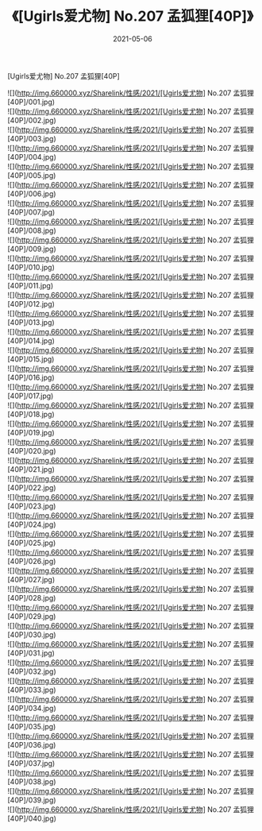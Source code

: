 ﻿---
layout: post
title:  《[Ugirls爱尤物] No.207 孟狐狸[40P]》
date:   2021-05-06
img: http://img.660000.xyz/Sharelink/性感/2021/[Ugirls爱尤物] No.207 孟狐狸[40P]/000.jpg
categories: [美女, 清纯, 唯美]
---

[Ugirls爱尤物] No.207 孟狐狸[40P]

  ![](http://img.660000.xyz/Sharelink/性感/2021/[Ugirls爱尤物] No.207 孟狐狸[40P]/001.jpg) <br> ![](http://img.660000.xyz/Sharelink/性感/2021/[Ugirls爱尤物] No.207 孟狐狸[40P]/002.jpg) <br> ![](http://img.660000.xyz/Sharelink/性感/2021/[Ugirls爱尤物] No.207 孟狐狸[40P]/003.jpg) <br> ![](http://img.660000.xyz/Sharelink/性感/2021/[Ugirls爱尤物] No.207 孟狐狸[40P]/004.jpg) <br> ![](http://img.660000.xyz/Sharelink/性感/2021/[Ugirls爱尤物] No.207 孟狐狸[40P]/005.jpg) <br> ![](http://img.660000.xyz/Sharelink/性感/2021/[Ugirls爱尤物] No.207 孟狐狸[40P]/006.jpg) <br> ![](http://img.660000.xyz/Sharelink/性感/2021/[Ugirls爱尤物] No.207 孟狐狸[40P]/007.jpg) <br> ![](http://img.660000.xyz/Sharelink/性感/2021/[Ugirls爱尤物] No.207 孟狐狸[40P]/008.jpg) <br> ![](http://img.660000.xyz/Sharelink/性感/2021/[Ugirls爱尤物] No.207 孟狐狸[40P]/009.jpg) <br> ![](http://img.660000.xyz/Sharelink/性感/2021/[Ugirls爱尤物] No.207 孟狐狸[40P]/010.jpg) <br> ![](http://img.660000.xyz/Sharelink/性感/2021/[Ugirls爱尤物] No.207 孟狐狸[40P]/011.jpg) <br> ![](http://img.660000.xyz/Sharelink/性感/2021/[Ugirls爱尤物] No.207 孟狐狸[40P]/012.jpg) <br> ![](http://img.660000.xyz/Sharelink/性感/2021/[Ugirls爱尤物] No.207 孟狐狸[40P]/013.jpg) <br> ![](http://img.660000.xyz/Sharelink/性感/2021/[Ugirls爱尤物] No.207 孟狐狸[40P]/014.jpg) <br> ![](http://img.660000.xyz/Sharelink/性感/2021/[Ugirls爱尤物] No.207 孟狐狸[40P]/015.jpg) <br> ![](http://img.660000.xyz/Sharelink/性感/2021/[Ugirls爱尤物] No.207 孟狐狸[40P]/016.jpg) <br> ![](http://img.660000.xyz/Sharelink/性感/2021/[Ugirls爱尤物] No.207 孟狐狸[40P]/017.jpg) <br> ![](http://img.660000.xyz/Sharelink/性感/2021/[Ugirls爱尤物] No.207 孟狐狸[40P]/018.jpg) <br> ![](http://img.660000.xyz/Sharelink/性感/2021/[Ugirls爱尤物] No.207 孟狐狸[40P]/019.jpg) <br> ![](http://img.660000.xyz/Sharelink/性感/2021/[Ugirls爱尤物] No.207 孟狐狸[40P]/020.jpg) <br> ![](http://img.660000.xyz/Sharelink/性感/2021/[Ugirls爱尤物] No.207 孟狐狸[40P]/021.jpg) <br> ![](http://img.660000.xyz/Sharelink/性感/2021/[Ugirls爱尤物] No.207 孟狐狸[40P]/022.jpg) <br> ![](http://img.660000.xyz/Sharelink/性感/2021/[Ugirls爱尤物] No.207 孟狐狸[40P]/023.jpg) <br> ![](http://img.660000.xyz/Sharelink/性感/2021/[Ugirls爱尤物] No.207 孟狐狸[40P]/024.jpg) <br> ![](http://img.660000.xyz/Sharelink/性感/2021/[Ugirls爱尤物] No.207 孟狐狸[40P]/025.jpg) <br> ![](http://img.660000.xyz/Sharelink/性感/2021/[Ugirls爱尤物] No.207 孟狐狸[40P]/026.jpg) <br> ![](http://img.660000.xyz/Sharelink/性感/2021/[Ugirls爱尤物] No.207 孟狐狸[40P]/027.jpg) <br> ![](http://img.660000.xyz/Sharelink/性感/2021/[Ugirls爱尤物] No.207 孟狐狸[40P]/028.jpg) <br> ![](http://img.660000.xyz/Sharelink/性感/2021/[Ugirls爱尤物] No.207 孟狐狸[40P]/029.jpg) <br> ![](http://img.660000.xyz/Sharelink/性感/2021/[Ugirls爱尤物] No.207 孟狐狸[40P]/030.jpg) <br> ![](http://img.660000.xyz/Sharelink/性感/2021/[Ugirls爱尤物] No.207 孟狐狸[40P]/031.jpg) <br> ![](http://img.660000.xyz/Sharelink/性感/2021/[Ugirls爱尤物] No.207 孟狐狸[40P]/032.jpg) <br> ![](http://img.660000.xyz/Sharelink/性感/2021/[Ugirls爱尤物] No.207 孟狐狸[40P]/033.jpg) <br> ![](http://img.660000.xyz/Sharelink/性感/2021/[Ugirls爱尤物] No.207 孟狐狸[40P]/034.jpg) <br> ![](http://img.660000.xyz/Sharelink/性感/2021/[Ugirls爱尤物] No.207 孟狐狸[40P]/035.jpg) <br> ![](http://img.660000.xyz/Sharelink/性感/2021/[Ugirls爱尤物] No.207 孟狐狸[40P]/036.jpg) <br> ![](http://img.660000.xyz/Sharelink/性感/2021/[Ugirls爱尤物] No.207 孟狐狸[40P]/037.jpg) <br> ![](http://img.660000.xyz/Sharelink/性感/2021/[Ugirls爱尤物] No.207 孟狐狸[40P]/038.jpg) <br> ![](http://img.660000.xyz/Sharelink/性感/2021/[Ugirls爱尤物] No.207 孟狐狸[40P]/039.jpg) <br> ![](http://img.660000.xyz/Sharelink/性感/2021/[Ugirls爱尤物] No.207 孟狐狸[40P]/040.jpg) <br>